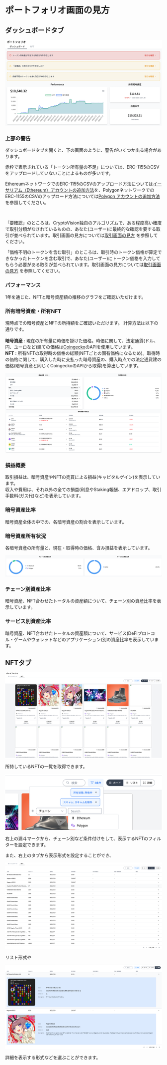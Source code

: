 # ポートフォリオ画面の見方

## ダッシュボードタブ

![](../../assets/img/portfolio-1.png)

### 上部の警告

ダッシュボードタブを開くと、下の画面のように、警告がいくつか出る場合があります。

赤枠で表示されている「トークン所有量の不足」については、ERC-1155のCSVをアップロードしていないことによるものが多いです。

EthereumネットワークでのERC-1155のCSVのアップロード方法については[イーサリアム（Ethereum）アカウントの追加方法](./account-chain-ethereum.md)を、PolygonネットワークでのERC-1155のCSVのアップロード方法については[Polygon アカウントの追加方法](./account-chain-polygon.md)を参照してください。

<br />

「要確認」のところは、CryptoVision独自のアルゴリズムで、ある程度高い確度で取引分類がなされているものの、あなた(ユーザー)に最終的な確認を要する取引が並べられています。取引画面の見方については[取引画面の見方](./transaction-window.md) を参照してください。

「価格不明のトークンを含む取引」のところは、取引時のトークン価格が算定できなかったトークンを含む取引で、あなた(ユーザー)にトークン価格を入力してもらう必要がある取引が並べられています。取引画面の見方については[取引画面の見方](./transaction-window.md) を参照してください。





### パフォーマンス

1年を通じた、NFTと暗号資産額の推移のグラフをご確認いただけます。

### 所有暗号資産・所有NFT

現時点での暗号資産とNFTの所持額をご確認いただけます。
計算方法は以下の通りです。 
<br />
<br>
**暗号資産** : 現在の所有量に時価を掛けた価格。時価に関して、法定通貨(ドル、円、ユーロなど)建ての価格は[Coingecko](https://www.coingecko.com/)のAPIを使用しています。 <br />
**NFT** : 所有NFTの取得時の価格の総額(NFTごとの固有価格になるため)。取得時の価格に関して、購入した時に支払った暗号資産の、購入時点での法定通貨建の価格(暗号資産と同じくCoingeckoのAPIから取得)を算出しています。

![](../../assets/img/portfolio-2.png)

### 損益概要

取引損益は、暗号資産やNFTの売買による損益(キャピタルゲイン)を表示しています。 <br />
収入や費用は、それ以外の全ての損益(利息やStaking報酬、エアドロップ、取引手数料(ガス代)など)を表示しています。

### 暗号資産比率
暗号資産全体の中での、各暗号資産の割合を表示しています。

### 暗号資産所有状況
各暗号資産の所有量と、現在・取得時の価格、含み損益を表示しています。

![](../../assets/img/portfolio-3.png)

### チェーン別資産比率

暗号資産、NFT合わせたトータルの資産額について、チェーン別の資産比率を表示しています。

### サービス別資産比率

暗号資産、NFT合わせたトータルの資産額について、サービス(DeFiプロトコル・ゲームやウォレットなどのアプリケーション)別の資産比率を表示しています。

## NFTタブ

![](../../assets/img/portfolio-4.png)

所持しているNFTの一覧を取得できます。

![](../../assets/img/portfolio-5.png)

右上の漏斗マークから、チェーン別など条件付けをして、表示するNFTのフィルターを設定できます。

また、右上のタブから表示形式を設定することができ、

![](../../assets/img/portfolio-6.png)

リスト形式や

![](../../assets/img/portfolio-7.png)

詳細を表示する形式などを選ぶことができます。







